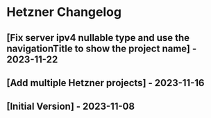 # Hetzner Changelog

## [Fix server ipv4 nullable type and use the navigationTitle to show the project name] - 2023-11-22

## [Add multiple Hetzner projects] - 2023-11-16

## [Initial Version] - 2023-11-08